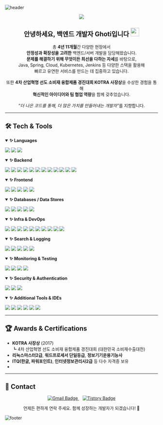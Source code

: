 ![header](https://capsule-render.vercel.app/api?type=wave&color=auto&height=150&section=header&text=백엔드%20개발자%20Ghoti&fontSize=30&fontAlign=50)

<p align="center">
  <img src="https://hits.seeyoufarm.com/api/count/incr/badge.svg?url=https%3A%2F%2Fgithub.com%2FGhoti%2Freadme&count_bg=%2379C83D&title_bg=%23555555&icon=&icon_color=%23E7E7E7&title=hits&edge_flat=false"/>
</p>

<h2 align="center">안녕하세요, 백엔드 개발자 Ghoti입니다 <img src="https://media.giphy.com/media/hvRJCLFzcasrR4ia7z/giphy.gif" width="28"></h2>
<p align="center">
  총 <b>4년 11개월</b>간 다양한 현장에서<br>
  <b>안정성과 확장성을 고려한</b> 백엔드/서버 개발을 담당해왔습니다.<br>
  <b>문제를 해결하기 위해 무엇이든 최선을 다하는 자세</b>를 바탕으로,<br>
  Java, Spring, Cloud, Kubernetes, Jenkins 등 다양한 스택을 활용해<br>
  빠르고 유연한 서비스를 만드는 데 집중하고 있습니다.<br><br>
  또한 <b>4차 산업혁명 선도 소비재 융합제품 경진대회 KOTRA 사장상</b>을 수상한 경험을 통해<br>
  <b>혁신적인 아이디어와 팀 협업 역량</b>을 함께 갖추었습니다.<br><br>
  <em>“더 나은 코드를 통해, 더 많은 가치를 만들어내는 개발자”</em>를 지향합니다.
</p>

---

## 🛠️ Tech & Tools

<details open>
  <summary><strong>✨ Languages</strong></summary>
  <p>
    <img src="https://img.shields.io/badge/Java-ED8B00?style=flat-square&logo=java&logoColor=white"/>
    <img src="https://img.shields.io/badge/JavaScript-F7DF1E?style=flat-square&logo=javascript&logoColor=black"/>
    <img src="https://img.shields.io/badge/SQL-336791?style=flat-square&logo=postgresql&logoColor=white&label=SQL"/>
  </p>
</details>

<details open>
  <summary><strong>✨ Backend</strong></summary>
  <p>
    <img src="https://img.shields.io/badge/Spring%20Boot-6DB33F?style=flat-square&logo=Spring%20Boot&logoColor=white"/>
    <img src="https://img.shields.io/badge/Spring%20Framework-6DB33F?style=flat-square&logo=Spring&logoColor=white"/>
    <img src="https://img.shields.io/badge/Spring%20Batch-6DB33F?style=flat-square"/>
    <img src="https://img.shields.io/badge/Spring%20WebFlux-6DB33F?style=flat-square"/>
    <img src="https://img.shields.io/badge/JPA-59666C?style=flat-square&logoColor=white&label=JPA"/>
    <img src="https://img.shields.io/badge/MyBatis-E6002D?style=flat-square&logo=MyBatis&logoColor=white"/>
    <img src="https://img.shields.io/badge/iBATIS-000000?style=flat-square&logoColor=white&label=iBATIS"/>
    <img src="https://img.shields.io/badge/QueryDSL-0769AD?style=flat-square&logoColor=white&label=QueryDSL"/>
    <img src="https://img.shields.io/badge/Jackson%2FGson-FFCA28?style=flat-square&logo=json&logoColor=white&label=Jackson/Gson"/>
    <img src="https://img.shields.io/badge/Apache%20Tomcat-F8DC75?style=flat-square&logo=Apache%20Tomcat&logoColor=black"/>
    <img src="https://img.shields.io/badge/%EB%A9%80%ED%8B%B0%EB%AA%A8%EB%93%88-Applications-brightgreen?style=flat-square"/>
    <img src="https://img.shields.io/badge/RDBMS-000080?style=flat-square&logoColor=white&label=RDBMS"/>
  </p>
</details>

<details open>
  <summary><strong>✨ Frontend</strong></summary>
  <p>
    <img src="https://img.shields.io/badge/HTML5-E34F26?style=flat-square&logo=html5&logoColor=white"/>
    <img src="https://img.shields.io/badge/JSP-007396?style=flat-square&logo=java&logoColor=white&label=JSP"/>
    <img src="https://img.shields.io/badge/jQuery-0769AD?style=flat-square&logo=jquery&logoColor=white"/>
    <img src="https://img.shields.io/badge/Ajax-007396?style=flat-square&logoColor=white&label=Ajax"/>
    <img src="https://img.shields.io/badge/Thymeleaf-005F0F?style=flat-square&logo=thymeleaf&logoColor=white"/>
  </p>
</details>

<details open>
  <summary><strong>✨ Databases / Data Stores</strong></summary>
  <p>
    <img src="https://img.shields.io/badge/MySQL-4479A1?style=flat-square&logo=mysql&logoColor=white"/>
    <img src="https://img.shields.io/badge/MariaDB-01529E?style=flat-square&logo=mariadb&logoColor=white"/>
    <img src="https://img.shields.io/badge/Oracle-F80000?style=flat-square&logo=oracle&logoColor=white"/>
    <img src="https://img.shields.io/badge/PostgreSQL-336791?style=flat-square&logo=postgresql&logoColor=white"/>
    <img src="https://img.shields.io/badge/Redis-DC382D?style=flat-square&logo=redis&logoColor=white"/>
  </p>
</details>

<details open>
  <summary><strong>✨ Infra & DevOps</strong></summary>
  <p>
    <img src="https://img.shields.io/badge/Docker-2496ED?style=flat-square&logo=docker&logoColor=white"/>
    <img src="https://img.shields.io/badge/Container-2496ED?style=flat-square&logoColor=white&label=Container"/>
    <img src="https://img.shields.io/badge/Kubernetes-326CE5?style=flat-square&logo=Kubernetes&logoColor=white"/>
    <img src="https://img.shields.io/badge/Git-F05032?style=flat-square&logo=git&logoColor=white"/>
    <img src="https://img.shields.io/badge/GitLab-FC6D26?style=flat-square&logo=gitlab&logoColor=white"/>
    <img src="https://img.shields.io/badge/SVN-809CC9?style=flat-square&logo=subversion&logoColor=white&label=Subversion"/>
    <img src="https://img.shields.io/badge/Jenkins-D24939?style=flat-square&logo=jenkins&logoColor=white"/>
    <img src="https://img.shields.io/badge/Nginx-009639?style=flat-square&logo=nginx&logoColor=white"/>
    <img src="https://img.shields.io/badge/Apache%20Zookeeper-7A7A7A?style=flat-square&logoColor=white&label=Zookeeper"/>
    <img src="https://img.shields.io/badge/Argo%20CD-4B8BBE?style=flat-square&logo=argo&logoColor=white"/>
  </p>
</details>

<details open>
  <summary><strong>✨ Search & Logging</strong></summary>
  <p>
    <img src="https://img.shields.io/badge/OpenSearch-005EB8?style=flat-square&logo=opensearch&logoColor=white"/>
    <img src="https://img.shields.io/badge/Apache%20Solr-D9412C?style=flat-square&logo=apache&logoColor=white&label=Solr"/>
    <img src="https://img.shields.io/badge/Elasticsearch-005571?style=flat-square&logo=elasticsearch&logoColor=white"/>
    <img src="https://img.shields.io/badge/Logstash-005571?style=flat-square&logo=elastic&logoColor=white&label=Logstash"/>
    <img src="https://img.shields.io/badge/Kibana-005571?style=flat-square&logo=kibana&logoColor=white"/>
  </p>
</details>

<details open>
  <summary><strong>✨ Monitoring & Testing</strong></summary>
  <p>
    <img src="https://img.shields.io/badge/Datadog-632CA6?style=flat-square&logo=datadog&logoColor=white"/>
    <img src="https://img.shields.io/badge/Apache%20JMeter-D22128?style=flat-square&logo=apache-jmeter&logoColor=white"/>
    <img src="https://img.shields.io/badge/ELK%20Stack-005571?style=flat-square&logo=elastic&logoColor=white"/>
    <img src="https://img.shields.io/badge/SonarQube-4E9BCD?style=flat-square&logo=sonarqube&logoColor=white"/>
  </p>
</details>

<details open>
  <summary><strong>✨ Security & Authentication</strong></summary>
  <p>
    <img src="https://img.shields.io/badge/OAuth%202.0-4285F4?style=flat-square&logo=oauth&logoColor=white&label=OAuth%202.0"/>
    <img src="https://img.shields.io/badge/JWT-000000?style=flat-square&logo=jwt&logoColor=white"/>
    <img src="https://img.shields.io/badge/Spring%20Security-6DB33F?style=flat-square&logo=spring&logoColor=white"/>
  </p>
</details>

<details open>
  <summary><strong>✨ Additional Tools & IDEs</strong></summary>
  <p>
    <img src="https://img.shields.io/badge/Lombok-FF4081?style=flat-square&logo=lombok&logoColor=white"/>
    <img src="https://img.shields.io/badge/IntelliJ%20IDEA-000000?style=flat-square&logo=IntelliJ%20IDEA&logoColor=white"/>
    <img src="https://img.shields.io/badge/Eclipse-2C2255?style=flat-square&logo=Eclipse&logoColor=white"/>
    <img src="https://img.shields.io/badge/VS%20Code-007ACC?style=flat-square&logo=visual-studio-code&logoColor=white"/>
    <img src="https://img.shields.io/badge/Spring%20Tool%20Suite-FF9800?style=flat-square&logo=Spring%20Tool%20Suite&logoColor=white"/>
    <img src="https://img.shields.io/badge/Postman-FF6C37?style=flat-square&logo=postman&logoColor=white"/>
  </p>
</details>

---

## 🏆 Awards & Certifications
- **KOTRA 사장상** (2017)  
  ┗ 4차 산업혁명 선도 소비재 융합제품 경진대회 (대한민국 소비재수출대전)  
- **리눅스마스터2급**, **워드프로세서 단일등급**, **정보기기운용기능사**  
- **ITQ(한글, 파워포인트)**, **인터넷정보관리사2급** 등 다수 자격증 보유
- 
---

## 🤝 Contact
<p align="center">
  <a href="mailto:peobae@gmail.com">
    <img src="https://img.shields.io/badge/Email-peobae%40gmail.com-EA4335?style=flat-square&logo=gmail&logoColor=white" alt="Gmail Badge"/>
  </a>
  &nbsp;&nbsp;
  <a href="https://gamulgamulgamulchi.tistory/" target="_blank">
    <img src="https://img.shields.io/badge/Tech%20Blog-Tistory-000000?style=flat-square&logo=tistory&logoColor=white" alt="Tistory Badge"/>
  </a>
</p>
<p align="center">
  언제든 편하게 연락 주세요. 함께 성장하는 개발자가 되겠습니다! 🚀
</p>

![footer](https://capsule-render.vercel.app/api?type=waving&color=auto&height=100&section=footer)
